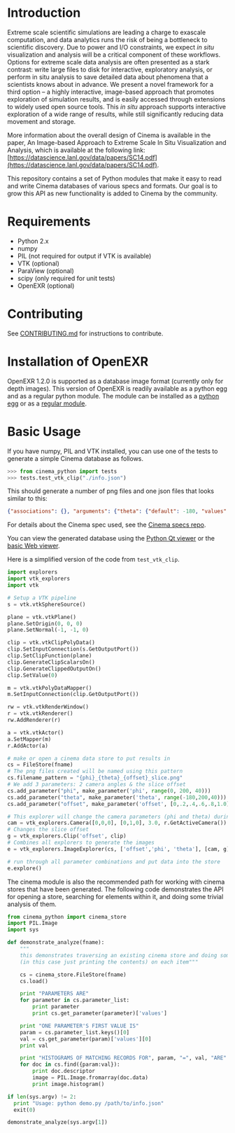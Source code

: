 # Introduction

Extreme scale scientific simulations are leading a charge to exascale
computation, and data analytics runs the risk of being a bottleneck to
scientific discovery. Due to power and I/O constraints, we expect _in situ_
visualization and analysis will be a critical component of these workflows.
Options for extreme scale data analysis are often presented as a stark contrast:
write large files to disk for interactive, exploratory analysis, or perform in
situ analysis to save detailed data about phenomena that a scientists knows
about in advance. We present a novel framework for a third option – a highly
interactive, image-based approach that promotes exploration of simulation
results, and is easily accessed through extensions to widely used open source
tools. This _in situ_ approach supports interactive exploration of a wide range of
results, while still significantly reducing data movement and storage.

More information about the overall design of Cinema is available in the paper,
An Image-based Approach to Extreme Scale In Situ Visualization and Analysis,
which is available at the following link:
[https://datascience.lanl.gov/data/papers/SC14.pdf](https://datascience.lanl.gov/data/papers/SC14.pdf).

This repository contains a set of Python modules that make it easy to read
and write Cinema databases of various specs and formats. Our goal is to grow
this API as new functionality is added to Cinema by the community.

# Requirements

* Python 2.x
* numpy
* PIL (not required for output if VTK is available)
* VTK (optional)
* ParaView (optional)
* scipy (only required for unit tests)
* OpenEXR (optional)

# Contributing

See [CONTRIBUTING.md][CONTRIBUTING.md] for instructions to contribute.

[CONTRIBUTING.md]: CONTRIBUTING.md

# Installation of OpenEXR

OpenEXR 1.2.0 is supported as a database image format (currently only for depth images). This version of OpenEXR is readily available as a python egg and as a regular python module.
The module can be installed as a [python egg][OpenEXREgg] or as a [regular module][OpenEXRModule].

[OpenEXRModule]: https://pypi.python.org/pypi/OpenEX://pypi.python.org/pypi/OpenEXR
[OpenEXREgg]: http://excamera.com/sphinx/articles-openexr.html#openexrpython

# Basic Usage

If you have numpy, PIL and VTK installed, you can use one of the tests
to generate a simple Cinema database as follows.

```python
>>> from cinema_python import tests
>>> tests.test_vtk_clip("./info.json")
```
This should generate a number of png files and one json files that looks
similar to this:

```json
{"associations": {}, "arguments": {"theta": {"default": -180, "values": [-180, -140, -100, -60, -20, 20, 60, 100, 140, 180], "type": "range", "label": "theta"}, "phi": {"default": 0, "values": [0, 40, 80, 120, 160], "type": "range", "label": "phi"}, "offset": {"default": 0, "values": [0, 0.2, 0.4, 0.6, 0.8, 1.0], "type": "range", "label": "offset"}}, "name_pattern": "{phi}_{theta}_{offset}_slice.png", "metadata": {"type": "parametric-image-stack"}}
```

For details about the Cinema spec used, see the [Cinema specs repo](https://gitlab.kitware.com/cinema/specs).

You can view the generated database using the [Python Qt viewer](https://gitlab.kitware.com/cinema/qt-viewer) or the
[basic Web viewer](https://gitlab.kitware.com/cinema/basic-web-viewer).

Here is a simplified version of the code from `test_vtk_clip`.

```python
import explorers
import vtk_explorers
import vtk

# Setup a VTK pipeline
s = vtk.vtkSphereSource()

plane = vtk.vtkPlane()
plane.SetOrigin(0, 0, 0)
plane.SetNormal(-1, -1, 0)

clip = vtk.vtkClipPolyData()
clip.SetInputConnection(s.GetOutputPort())
clip.SetClipFunction(plane)
clip.GenerateClipScalarsOn()
clip.GenerateClippedOutputOn()
clip.SetValue(0)

m = vtk.vtkPolyDataMapper()
m.SetInputConnection(clip.GetOutputPort())

rw = vtk.vtkRenderWindow()
r = vtk.vtkRenderer()
rw.AddRenderer(r)

a = vtk.vtkActor()
a.SetMapper(m)
r.AddActor(a)

# make or open a cinema data store to put results in
cs = FileStore(fname)
# The png files created will be named using this pattern
cs.filename_pattern = "{phi}_{theta}_{offset}_slice.png"
# We add 3 parameters: 2 camera angles & the slice offset
cs.add_parameter("phi", make_parameter('phi', range(0, 200, 40)))
cs.add_parameter("theta", make_parameter('theta', range(-180,200,40)))
cs.add_parameter("offset", make_parameter('offset', [0,.2,.4,.6,.8,1.0]))

# This explorer will change the camera parameters (phi and theta) during generation
cam = vtk_explorers.Camera([0,0,0], [0,1,0], 3.0, r.GetActiveCamera()) #phi,theta implied
# Changes the slice offset
g = vtk_explorers.Clip('offset', clip)
# Combines all explorers to generate the images
e = vtk_explorers.ImageExplorer(cs, ['offset','phi', 'theta'], [cam, g], rw)

# run through all parameter combinations and put data into the store
e.explore()
```

The cinema module is also the recommended path for working with cinema stores that have been generated. The following code demonstrates the API for opening a store, searching for elements within it, and doing some trivial analysis of them.

```python
from cinema_python import cinema_store
import PIL.Image
import sys

def demonstrate_analyze(fname):
    """
    this demonstrates traversing an existing cinema store and doing some analysi
    (in this case just printing the contents) on each item"""

    cs = cinema_store.FileStore(fname)
    cs.load()

    print "PARAMETERS ARE"
    for parameter in cs.parameter_list:
        print parameter
        print cs.get_parameter(parameter)['values']

    print "ONE PARAMETER'S FIRST VALUE IS"
    param = cs.parameter_list.keys()[0]
    val = cs.get_parameter(param)['values'][0]
    print val

    print "HISTOGRAMS OF MATCHING RECORDS FOR", param, "=", val, "ARE"
    for doc in cs.find({param:val}):
        print doc.descriptor
        image = PIL.Image.fromarray(doc.data)
        print image.histogram()

if len(sys.argv) != 2:
  print "Usage: python demo.py /path/to/info.json"
  exit(0)

demonstrate_analyze(sys.argv[1])
```


